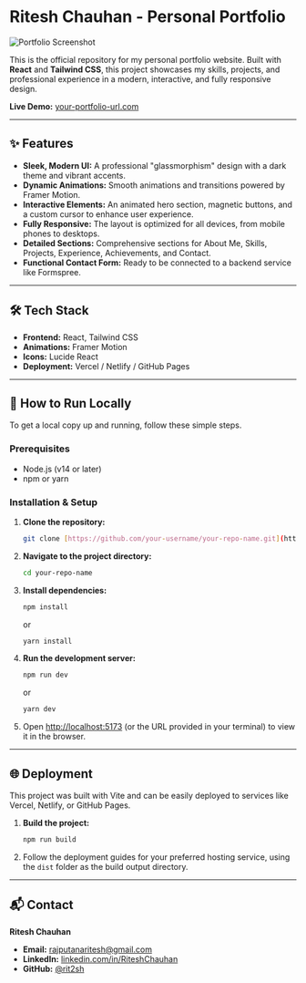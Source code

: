 # Ritesh Chauhan - Personal Portfolio

![Portfolio Screenshot](https://i.imgur.com/your-screenshot-url.png) <!-- Replace with a URL to a screenshot of your portfolio -->

This is the official repository for my personal portfolio website. Built with **React** and **Tailwind CSS**, this project showcases my skills, projects, and professional experience in a modern, interactive, and fully responsive design.

**Live Demo:** [your-portfolio-url.com](https://portfoliomine-da8l.vercel.app/) <!-- Replace with your live URL once deployed -->

---

## ✨ Features

-   **Sleek, Modern UI:** A professional "glassmorphism" design with a dark theme and vibrant accents.
-   **Dynamic Animations:** Smooth animations and transitions powered by Framer Motion.
-   **Interactive Elements:** An animated hero section, magnetic buttons, and a custom cursor to enhance user experience.
-   **Fully Responsive:** The layout is optimized for all devices, from mobile phones to desktops.
-   **Detailed Sections:** Comprehensive sections for About Me, Skills, Projects, Experience, Achievements, and Contact.
-   **Functional Contact Form:** Ready to be connected to a backend service like Formspree.

---

## 🛠️ Tech Stack

-   **Frontend:** React, Tailwind CSS
-   **Animations:** Framer Motion
-   **Icons:** Lucide React
-   **Deployment:** Vercel / Netlify / GitHub Pages

---

## 🚀 How to Run Locally

To get a local copy up and running, follow these simple steps.

### Prerequisites

-   Node.js (v14 or later)
-   npm or yarn

### Installation & Setup

1.  **Clone the repository:**
    ```bash
    git clone [https://github.com/your-username/your-repo-name.git](https://github.com/your-username/your-repo-name.git)
    ```
2.  **Navigate to the project directory:**
    ```bash
    cd your-repo-name
    ```
3.  **Install dependencies:**
    ```bash
    npm install
    ```
    or
    ```bash
    yarn install
    ```
4.  **Run the development server:**
    ```bash
    npm run dev
    ```
    or
    ```bash
    yarn dev
    ```
5.  Open [http://localhost:5173](http://localhost:5173) (or the URL provided in your terminal) to view it in the browser.

---

## 🌐 Deployment

This project was built with Vite and can be easily deployed to services like Vercel, Netlify, or GitHub Pages.

1.  **Build the project:**
    ```bash
    npm run build
    ```
2.  Follow the deployment guides for your preferred hosting service, using the `dist` folder as the build output directory.

---

## 📬 Contact

**Ritesh Chauhan**

-   **Email:** rajputanaritesh@gmail.com
-   **LinkedIn:** [linkedin.com/in/RiteshChauhan](https://linkedin.com/in/RiteshChauhan)
-   **GitHub:** [@rit2sh](https://github.com/rit2sh)
